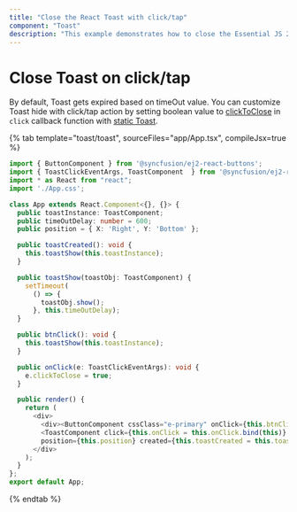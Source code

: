 ```yaml
---
title: "Close the React Toast with click/tap"
component: "Toast"
description: "This example demonstrates how to close the Essential JS 2 Toaster control with a click or tap operation."
---
```


# Close Toast on click/tap

By default, Toast gets expired based on timeOut value. You can customize Toast hide with click/tap action by setting boolean value to [clickToClose](../../api/toast/toastClickEventArgs#clicktoclose) in `click` callback function with [static Toast](../timeout#static-toast).

{% tab template="toast/toast", sourceFiles="app/App.tsx", compileJsx=true  %}

```typescript
import { ButtonComponent } from '@syncfusion/ej2-react-buttons';
import { ToastClickEventArgs, ToastComponent  } from '@syncfusion/ej2-react-notifications';
import * as React from "react";
import './App.css';

class App extends React.Component<{}, {}> {
  public toastInstance: ToastComponent;
  public timeOutDelay: number = 600;
  public position = { X: 'Right', Y: 'Bottom' };

  public toastCreated(): void {
    this.toastShow(this.toastInstance);
  }

  public toastShow(toastObj: ToastComponent) {
    setTimeout(
      () => {
        toastObj.show();
      }, this.timeOutDelay);
  }

  public btnClick(): void {
    this.toastShow(this.toastInstance);
  }

  public onClick(e: ToastClickEventArgs): void {
    e.clickToClose = true;
  }

  public render() {
    return (
      <div>
        <div><ButtonComponent cssClass="e-primary" onClick={this.btnClick = this.btnClick.bind(this)}> Show Bottom Position Toast</ButtonComponent></div>
        <ToastComponent click={this.onClick = this.onClick.bind(this)} ref={toast => this.toastInstance = toast!} title='Warning !' content='There was a problem with your network connection.'
        position={this.position} created={this.toastCreated = this.toastCreated.bind(this)} />
      </div>
    );
  }
};
export default App;
```

{% endtab %}